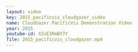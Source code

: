 ```yaml
---
layout: video
key: 2015_pacificvis_cloudgazer_video
name: CloudGazer PacificVis Demonstration Video
year: 2015
youtube-id: X3sE3RmBY7Y
file: 2015_pacificvis_cloudgazer.mp4
---
```

